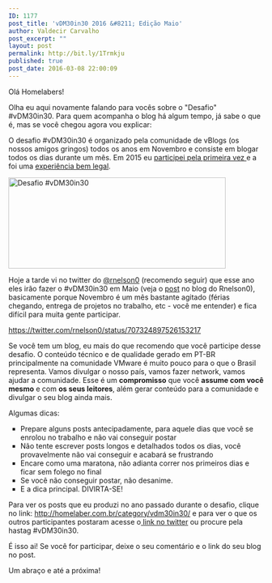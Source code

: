 ```yaml
---
ID: 1177
post_title: 'vDM30in30 2016 &#8211; Edição Maio'
author: Valdecir Carvalho
post_excerpt: ""
layout: post
permalink: http://bit.ly/1Trmkju
published: true
post_date: 2016-03-08 22:00:09
---
```

<p style="text-align: left;">Olá Homelabers!</p>

Olha eu aqui novamente falando para vocês sobre o "Desafio" #vDM30in30. Para quem acompanha o blog há algum tempo, já sabe o que é, mas se você chegou agora vou explicar:

O desafio #vDM30in30 é organizado pela comunidade de vBlogs (os nossos amigos gringos) todos os anos em Novembro e consiste em blogar todos os dias durante um mês. Em 2015 eu <a href="http://homelaber.com.br/desafio-vdm30in30/">participei pela primeira vez </a>e a foi uma <a href="http://homelaber.com.br/vdm30in30-o-final/">experiência bem legal</a>.

<img class="aligncenter wp-image-721" src="http://homelaber.com.br/site/wp-content/uploads/2015/10/vDM30in30.png" alt="Desafio #vDM30in30" width="429" height="180" /><!--more-->

Hoje a tarde vi no twitter do <a href="https://twitter.com/rnelson0" target="_blank">@rnelson0</a> (recomendo seguir) que esse ano eles irão fazer o #vDM30in30 em Maio (veja o <a href="http://rnelson0.com/2016/03/08/vdm30in30-in-may/" target="_blank">post</a> no blog do Rnelson0), basicamente porque Novembro é um mês bastante agitado (férias chegando, entrega de projetos no trabalho, etc - você me entender) e fica difícil para muita gente participar.

https://twitter.com/rnelson0/status/707324897526153217

Se você tem um blog, eu mais do que recomendo que você participe desse desafio. O conteúdo técnico e de qualidade gerado em PT-BR principalmente na comunidade VMware é muito pouco para o que o Brasil representa. Vamos divulgar o nosso país, vamos fazer network, vamos ajudar a comunidade. Esse é um <strong>compromisso</strong> que você <strong>assume com você mesmo</strong> e com <strong>os seus leitores</strong>, além gerar conteúdo para a comunidade e divulgar o seu blog ainda mais.

Algumas dicas:

<ul style="list-style-type: square;">
    <li>Prepare alguns posts antecipadamente, para aquele dias que você se enrolou no trabalho e não vai conseguir postar</li>
    <li>Não tente escrever posts longos e detalhados todos os dias, você provavelmente não vai conseguir e acabará se frustrando</li>
    <li>Encare como uma maratona, não adianta correr nos primeiros dias e ficar sem folego no final</li>
    <li>Se você não conseguir postar, não desanime.</li>
    <li>E a dica principal. DIVIRTA-SE!</li>
</ul>

Para ver os posts que eu produzi no ano passado durante o desafio, clique no link: <a href="http://homelaber.com.br/category/vdm30in30/" target="_blank">http://homelaber.com.br/category/vdm30in30/</a> e para ver o que os outros participantes postaram acesse o<a href="https://twitter.com/search?q=%23vdm30in30" target="_blank"> link no twitter</a> ou procure pela hastag #vDM30in30.

É isso ai! Se você for participar, deixe o seu comentário e o link do seu blog no post.

Um abraço e até a próxima!